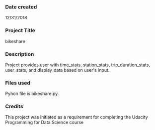 ### Date created
12/31/2018

### Project Title
bikeshare

### Description
Project provides user with time_stats, station_stats, trip_duration_stats, user_stats, and display_data based on user's input.

### Files used
Pyhon file is bikeshare.py.

### Credits
This project was initiated as a requirement for completing the Udacity Programming for Data Science course
